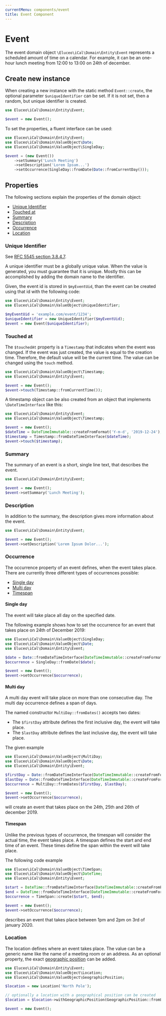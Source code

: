 ```yaml
---
currentMenu: components/event
title: Event Component
---
```


# Event

The event domain object `\Eluceo\iCal\Domain\Entity\Event` represents a scheduled amount of time on a calendar.
For example, it can be an one-hour lunch meeting from 12:00 to 13:00 on 24th of december.

## Create new instance

When creating a new instance with the static method `Event::create`, the optional parameter `$uniqueIdentifier` can be set.
If it is not set, then a random, but unique identifier is created.

```php
use Eluceo\iCal\Domain\Entity\Event;

$event = new Event();
```

To set the properties, a fluent interface can be used:

```php
use Eluceo\iCal\Domain\Entity\Event;
use Eluceo\iCal\Domain\ValueObject\Date;
use Eluceo\iCal\Domain\ValueObject\SingleDay;

$event = (new Event())
    ->setSummary('Lunch Meeting')
    ->setDescription('Lorem Ipsum...')
    ->setOccurrence(SingleDay::fromDate(Date::fromCurrentDay()));
```

## Properties

The following sections explain the properties of the domain object:

-   [Unique Identifier](#unique-identifier)
-   [Touched at](#touched-at)
-   [Summary](#summary)
-   [Description](#description)
-   [Occurrence](#occurrence)
-   [Location](#location)

### Unique Identifier

See [RFC 5545 section 3.8.4.7](https://tools.ietf.org/html/rfc5545#section-3.8.4.7).

A unique identifier must be a globally unique value.
When the value is generated, you must guarantee that it is unique.
Mostly this can be accomplished by adding the domain name to the identifier.

Given, the event id is stored in `$myEventUid`, than the event can be created using that id with the following code:

```php
use Eluceo\iCal\Domain\Entity\Event;
use Eluceo\iCal\Domain\ValueObject\UniqueIdentifier;

$myEventUid = 'example.com/event/1234';
$uniqueIdentifier = new UniqueIdentifier($myEventUid);
$event = new Event($uniqueIdentifier);
```

### Touched at

The `$touchedAt` property is a `Timestamp` that indicates when the event was changed.
If the event was just created, the value is equal to the creation time.
Therefore, the default value will be the current time.
The value can be changed using the `touch` method.

```php
use Eluceo\iCal\Domain\ValueObject\Timestamp;
use Eluceo\iCal\Domain\Entity\Event;

$event = new Event();
$event->touch(Timestamp::fromCurrentTime());
```

A timestamp object can be also created from an object that implements `\DateTimeInterface` like this:

```php
use Eluceo\iCal\Domain\Entity\Event;
use Eluceo\iCal\Domain\ValueObject\Timestamp;

$event = new Event();
$dateTime = DateTimeImmutable::createFromFormat('Y-m-d', '2019-12-24');
$timestamp = Timestamp::fromDateTimeInterface($dateTime);
$event->touch($timestamp);
```

### Summary

The summary of an event is a short, single line text, that describes the event.

```php
use Eluceo\iCal\Domain\Entity\Event;

$event = new Event();
$event->setSummary('Lunch Meeting');
```

### Description

In addition to the summary, the description gives more information about the event.

```php
use Eluceo\iCal\Domain\Entity\Event;

$event = new Event();
$event->setDescription('Lorem Ipsum Dolor...');
```

### Occurrence

The occurrence property of an event defines, when the event takes place.
There are currently three different types of occurrences possible:

-   [Single day](#single-day)
-   [Multi day](#multi-day)
-   [Timespan](#timespan)

#### Single day

The event will take place all day on the specified date.

The following example shows how to set the occurrence for an event that takes place on 24th of December 2019:

```php
use Eluceo\iCal\Domain\ValueObject\SingleDay;
use Eluceo\iCal\Domain\ValueObject\Date;
use Eluceo\iCal\Domain\Entity\Event;

$date = Date::fromDateTimeInterface(DateTimeImmutable::createFromFormat('Y-m-d', '2019-12-24'));
$occurrence = SingleDay::fromDate($date);

$event = new Event();
$event->setOccurrence($occurrence);
```

#### Multi day

A multi day event will take place on more than one consecutive day.
The multi day occurrence defines a span of days.

The named constructor `MultiDay::fromDates()` accepts two dates:

-   The `$firstDay` attribute defines the first inclusive day, the event will take place.
-   The `$lastDay` attribute defines the last inclusive day, the event will take place.

The given example

```php
use Eluceo\iCal\Domain\ValueObject\MultiDay;
use Eluceo\iCal\Domain\ValueObject\Date;
use Eluceo\iCal\Domain\Entity\Event;

$firstDay = Date::fromDateTimeInterface(DateTimeImmutable::createFromFormat('Y-m-d', '2019-12-24'));
$lastDay = Date::fromDateTimeInterface(DateTimeImmutable::createFromFormat('Y-m-d', '2019-12-26'));
$occurrence = MultiDay::fromDates($firstDay, $lastDay);

$event = new Event();
$event->setOccurrence($occurrence);
```

will create an event that takes place on the 24th, 25th and 26th of december 2019.

#### Timespan

Unlike the previous types of occurrence, the timespan will consider the actual time, the event takes place.
A timespan defines the start and end time of an event.
These times define the span within the event will take place.

The following code example

```php
use Eluceo\iCal\Domain\ValueObject\TimeSpan;
use Eluceo\iCal\Domain\ValueObject\DateTime;
use Eluceo\iCal\Domain\Entity\Event;

$start = DateTime::fromDateTimeInterface(DateTimeImmutable::createFromFormat('Y-m-d H:i:s', '2020-01-03 13:00:00'));
$end = DateTime::fromDateTimeInterface(DateTimeImmutable::createFromFormat('Y-m-d H:i:s', '2020-01-03 14:00:00'));
$occurrence = TimeSpan::create($start, $end);

$event = new Event();
$event->setOccurrence($occurrence);
```

describes an event that takes place between 1pm and 2pm on 3rd of january 2020.

### Location

The location defines where an event takes place.
The value can be a generic name like the name of a meeting room or an address.
As an optional property, the exact [geographic position](https://en.wikipedia.org/wiki/Geographic_coordinate_system#Latitude_and_longitude) can be added.

```php
use Eluceo\iCal\Domain\Entity\Event;
use Eluceo\iCal\Domain\ValueObject\Location;
use Eluceo\iCal\Domain\ValueObject\GeographicPosition;

$location = new Location('North Pole');

// optionally a location with a geographical position can be created
$location = $location->withGeographicPosition(GeographicPosition::fromLatitudeAndLongitude(64.751111,147.349444));

$event = new Event();
```
